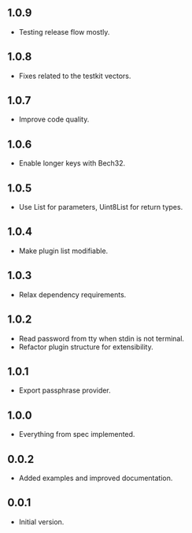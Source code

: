 ## 1.0.9

- Testing release flow mostly.

## 1.0.8

- Fixes related to the testkit vectors.

## 1.0.7

- Improve code quality.

## 1.0.6

- Enable longer keys with Bech32.

## 1.0.5

- Use List<int> for parameters, Uint8List for return types.

## 1.0.4

- Make plugin list modifiable.

## 1.0.3

- Relax dependency requirements.

## 1.0.2

- Read password from tty when stdin is not terminal.
- Refactor plugin structure for extensibility.

## 1.0.1

- Export passphrase provider.

## 1.0.0

- Everything from spec implemented.

## 0.0.2

- Added examples and improved documentation.

## 0.0.1

- Initial version.
